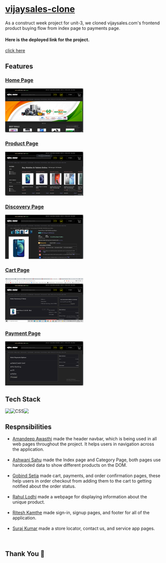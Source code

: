
<a href="https://thirsty-feynman-5c455d.netlify.app//"><h1>vijaysales-clone</h1></a>


<p>As a construct week project for unit-3, we cloned vijaysales.com's frontend product buying flow from index page to payments page.</p>

<h4>Here is the deployed link for the project.</h4>
<a href="https://thirsty-feynman-5c455d.netlify.app/ "> click here </a>

<div>
<h2> Features </h2>

<div><a href="https://thirsty-feynman-5c455d.netlify.app/" > <h3> Home Page </h3> 
  
  <img src="https://github.com/RAHULANN/vijay-Sales-project/blob/main/readmi%20img/Screenshot%20(857).png" width="50%"/>
  </a></div>

<a href="https://focused-pike-a1a3fc.netlify.app/category.html" ><div> <h3>Product Page </h3> 
  
  <img src="https://github.com/RAHULANN/vijay-Sales-project/blob/main/readmi%20img/Screenshot%20(859).png" width="50%"/>
  </div></a>

<a href=" https://focused-pike-a1a3fc.netlify.app/uniqueproduct"><div> <h3> Discovery Page </h3> 
  
  <img src="https://github.com/RAHULANN/vijay-Sales-project/blob/main/readmi%20img/Screenshot%20(858).png" width="50%"/>
  </div></a>
  
  <a href="https://focused-pike-a1a3fc.netlify.app/cart.html" ><div> <h3> Cart Page </h3> 
  
  <img src="https://github.com/RAHULANN/vijay-Sales-project/blob/main/readmi%20img/Screenshot%20(863).png" width="50%"/>
  </div></a>
  
   <a href="https://focused-pike-a1a3fc.netlify.app/payments.html"><div> <h3> Payment Page </h3> 
  
  <img src="https://github.com/RAHULANN/vijay-Sales-project/blob/main/readmi%20img/Screenshot%20(862).png" width="50%"/>
  </div></a>
</div>
<h2>Tech Stack</h2>
<img align="left" src="https://img.icons8.com/color/48/000000/html-5--v1.png"/>
<img align="left" alt="CSS" src="https://img.icons8.com/color/48/000000/css3.png"/>
<img align="left" src="https://img.icons8.com/color/48/000000/javascript--v1.png"/>
</br>
<h2>Respnsibilities</h2>
<ul>

<li><a href="https://github.com/aman01awasthi">Amandeep Awasthi</a> made the header navbar, which is being used in all web pages throughout the project. It helps users in navigation across the application.</li>
</br>
<li> <a href="https://github.com/ashwanisahu97">Ashwani Sahu</a> made the Index page and Category Page, both pages use hardcoded data to show different products on the DOM.</li>
</br>
<li> <a href="https://github.com/gobindsetia">Gobind Setia</a> made cart, payments, and order confirmation pages, these help users in order checkout from adding them to the cart to getting notified about the order status.</li>
</br>
<li> <a href="https://github.com/RAHULANN">Rahul Lodhi</a> made a webpage for displaying information about the unique product.</li>
</br>
<li> <a href="https://github.com/riteshjk">Ritesh Kamthe</a> made sign-in, signup pages, and footer for all of the application.</li>
</br>
<li> <a href="https://github.com/surajmehta999">Suraj Kumar</a> made a store locator, contact us, and service app pages.</li>
</ul>
</br>

## Thank You 🙏
